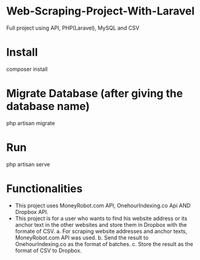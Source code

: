 # Web-Scraping-Project-With-Laravel
Full project using API, PHP(Laravel), MySQL and CSV 

# Install
composer install

# Migrate Database (after giving the database name)
php artisan migrate

# Run
php artisan serve

# Functionalities
- This project uses MoneyRobot.com API, OnehourIndexing.co Api AND Dropbox API.
- This project is for a user who wants to find his website address or its anchor text in the other websites and store them in Dropbox with the formate of CSV.
    a. For scraping website addresses and anchor texts, MoneyRobot.com API was used.
    b. Send the result to OnehourIndexing.co as the format of batches.
    c. Store the result as the format of CSV to Dropbox.
